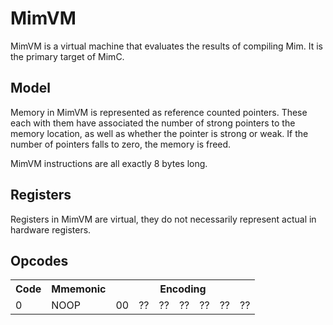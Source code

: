 # MimVM

MimVM is a virtual machine that evaluates the results of compiling Mim. It is the primary target of MimC.

## Model

Memory in MimVM is represented as reference counted pointers. These each with them have associated the number of strong pointers to the memory location, as well as whether the pointer is strong or weak. If the number of pointers falls to zero, the memory is freed. 

MimVM instructions are all exactly 8 bytes long.

## Registers

Registers in MimVM are virtual, they do not necessarily represent actual in hardware registers.




## Opcodes

<table>
    <tr>
        <th>Code</th>
        <th>Mmemonic</th>
        <th colspan="8">Encoding</th>
    </tr>
    <tr>
        <td>0</td>
        <td>NOOP</td>
        <td>00</td>
        <td>??</td>
        <td>??</td>
        <td>??</td>
        <td>??</td>
        <td>??</td>
        <td>??</td>
    </tr>
</table>